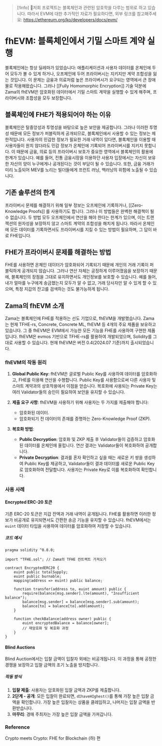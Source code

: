 >[!Info]
> 저희 프로젝트는 블록체인과 관련된 암호학을 다루는 범위로 하고 있습니다. 따라서 EVM에 대한 추가적인 자료가 필요하다면, 외부 링크를 참고해주세요: https://ethereum.org/ko/developers/docs/evm/

# fhEVM: 블록체인에서 기밀 스마트 계약 실행

블록체인에는 항상 딜레마가 있었습니다: 애플리케이션과 사용자 데이터를 온체인에 두어 모두가 볼 수 있게 하거나, 오프체인에 두어 프라이버시는 지키지만 계약 조합성을 잃는 것입니다. 이 문제는 금융과 의료처럼 높은 프라이버시가 요구되는 영역에서 큰 장애물로 작용해왔습니다. 그러나 [[Fully Homomorphic Encryption]] 기술 덕분에 Zama의 fhEVM은 암호화된 데이터에서 기밀 스마트 계약을 실행할 수 있게 해주며, 프라이버시와 조합성을 모두 보장합니다.

## 블록체인에 FHE가 적용되어야 하는 이유

블록체인은 탈중앙성과 투명성을 바탕으로 높은 보안을 제공합니다. 그러나 이러한 투명성 때문에 모든 정보가 퍼블릭하게 공개되므로, 블록체인에서 사용할 수 있는 정보는 제한적입니다. 사용자의 민감한 정보가 필요한 거래 내역이 있다면, 블록체인을 이용할 때 사용자들이 원치 않더라도 민감 정보가 온체인에 기록되어 프라이버시를 지키지 못합니다. 이 때문에 금융, 의료 등의 프라이버시 보호가 중요한 영역에서 블록체인의 활용에 한계가 있습니다. 예를 들어, 전통 금융시장을 이용하던 사용자 입장에서는 자신이 보유한 자산의 양이 누구에게나 공개된다는 것이 부담이 될 수 있습니다. 또한, 금융 거래가 미리 노출되어 MEV를 노리는 빌더들에게 프런트 러닝, 백러닝의 위험에 노출될 수 있습니다.

## 기존 솔루션의 한계

프라이버시 문제를 해결하기 위해 일부 정보는 오프체인에 기록하거나, [[Zero-Knowledge Proofs]] 를 사용하기도 합니다. 그러나 이 방법들은 완벽한 해결책이 될 수 없습니다. 두 방법 모두 오프체인에서 연산을 해야 한다는 한계가 있으며, 이는 트랜잭션의 원자성을 보장하지 않고 스마트 계약의 조합성을 해치게 됩니다. 따라서 온체인에 모든 데이터를 기록하면서도 프라이버시를 지킬 수 있는 방법이 필요하며, 그 답이 바로 FHE입니다.

## FHE가 프라이버시 문제를 해결하는 방법

FHE를 사용하면 온체인 데이터가 암호화되어 기록되기 때문에 개인의 거래 기록이 퍼블릭하게 공개되지 않습니다. 그러나 연산 자체는 공정하게 이루어졌음을 보장하기 때문에, 블록체인의 장점을 그대로 유지하면서도 개인정보를 보호할 수 있습니다. 예를 들어, 내가 얼마를 누구에게 송금했는지 모두가 알 수 없고, 거래 당사자만 알 수 있게 할 수 있으며, 특정 지갑의 잔고를 검색하는 것도 불가능하게 됩니다.

## Zama의 fhEVM 소개

Zama는 블록체인에 FHE를 적용하는 선도 기업으로, fhEVM을 개발했습니다. Zama는 현재 TFHE-rs, Concrete, Concrete ML, fhEVM 등 4개의 주요 제품을 보유하고 있습니다. 그 중 fhEVM은 EVM에서 가능한 모든 기능을 FHE를 사용하여 구현한 제품입니다. fhEVM은 evmos 기반으로 TFHE-rs를 활용하여 개발되었으며, Solidity를 그대로 사용할 수 있습니다. 현재 fhEVM은 버전 0.4(2024.07 기준)까지 출시되었습니다.

### fhEVM의 작동 원리

1. **Global Public Key**: fhEVM은 글로벌 Public Key를 사용하여 데이터를 암호화하고, FHE를 이용해 연산을 수행합니다. Public Key를 사용함으로써 다른 사용자 및 스마트 계약과의 상호작용에서 이점을 얻습니다. 복호화에 사용되는 Private Key는 여러 Validator들의 승인이 필요하여 보안을 유지할 수 있습니다.

2. **제출 요구 사항**: fhEVM을 사용하기 위해 사용자는 두 가지를 제출해야 합니다:
   - 암호화된 데이터.
   - 암호화되기 전 데이터의 존재를 증명하는 Zero-Knowledge Proof (ZKP).

3. **복호화 방법**:
   - **Public Decryption**: 암호화 및 ZKP 제출 후 Validator들이 검증하고 암호화된 데이터를 온체인에 올립니다. 연산 결과는 Validator들이 복호화하여 공개합니다.
   - **Private Decryption**: 결과를 혼자 확인하고 싶을 때는 새로운 키 쌍을 생성하여 Public Key를 제공하고, Validator들이 결과 데이터를 새로운 Public Key로 암호화하여 전달합니다. 사용자는 Private Key로 이를 복호화하여 확인합니다.

### 사용 사례

#### Encrypted ERC-20 토큰

기존 ERC-20 토큰은 지갑 잔액과 거래 내역이 공개됩니다. FHE를 활용하면 이러한 정보가 비공개로 유지되면서도 간편한 송금 기능을 유지할 수 있습니다. fhEVM에서는 `euint` 데이터 타입을 사용하여 데이터를 암호화하여 저장할 수 있습니다.

##### 코드 예시

```solidity
pragma solidity ^0.8.0;

import "TFHE.sol"; // Zama의 TFHE 컨트랙트 가져오기

contract EncryptedERC20 {
    euint public totalSupply;
    euint public burnable;
    mapping(address => euint) public balance;

    function transfer(address to, euint amount) public {
        require(balance[msg.sender].lte(amount), "Insufficient balance");
        balance[msg.sender] = balance[msg.sender].sub(amount);
        balance[to] = balance[to].add(amount);
    }

    function checkBalance(address owner) public {
        euint encryptedBalance = balance[owner];
        // 재암호화 및 복호화 과정
    }
}
```

#### Blind Auctions

Blind Auction에서는 입찰 금액이 입찰자 외에는 비공개됩니다. 이 과정을 통해 공정한 경쟁을 보장하고 입찰 금액의 조기 노출을 방지합니다.

##### 작동 방식

1. **입찰 제출**: 사용자는 암호화된 입찰 금액과 ZKP를 제출합니다.
2. **2단계 - 공개**: 모든 입찰이 완료되면, `dIhaveHIghest()`를 통해 가장 높은 입찰 금액을 확인합니다. 가장 높은 입찰자는 상품을 클레임하고, 나머지는 입찰 금액을 반환받습니다.
3. **마무리**: 경매 주최자는 가장 높은 입찰 금액을 가져갑니다.

### Reference
Crypto meets Crypto: FHE for Blockchain (하) 편